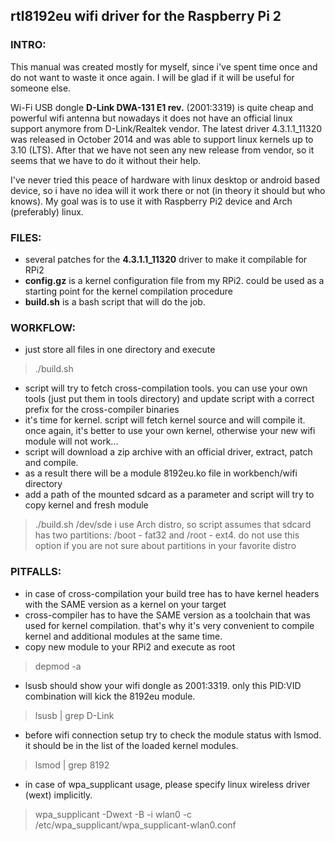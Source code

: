 ## rtl8192eu wifi driver for the Raspberry Pi 2


### INTRO:
This manual was created mostly for myself, since i've
spent time once and do not want to waste it once again.
I will be glad if it will be useful for someone else.

Wi-Fi USB dongle **D-Link DWA-131 E1 rev.** (2001:3319) is
quite cheap and powerful wifi antenna but nowadays it
does not have an official linux support anymore from
D-Link/Realtek vendor. The latest driver 4.3.1.1_11320
was released in October 2014 and was able to support
linux kernels up to 3.10 (LTS). After that we have not
seen any new release from vendor, so it seems that we
have to do it without their help.

I've never tried this peace of hardware with linux
desktop or android based device, so i have no idea will
it work there or not (in theory it should but who knows).
My goal was is to use it with Raspberry Pi2 device and
Arch (preferably) linux.


### FILES:
- several patches for the **4.3.1.1_11320** driver to make
  it compilable for RPi2
- **config.gz** is a kernel configuration file from my RPi2.
  could be used as a starting point for the kernel
  compilation procedure
- **build.sh** is a bash script that will do the job.


### WORKFLOW:
- just store all files in one directory and execute
>	./build.sh
- script will try to fetch cross-compilation tools.
  you can use your own tools (just put them in tools
  directory) and update script with a correct prefix
  for the cross-compiler binaries
- it's time for kernel. script will fetch kernel source
  and will compile it. once again, it's better to use
  your own kernel, otherwise your new wifi module will
  not work...
- script will download a zip archive with an official
  driver, extract, patch and compile.
- as a result there will be a module 8192eu.ko file in
  workbench/wifi directory
- add a path of the mounted sdcard as a parameter and
  script will try to copy kernel and fresh module
>	./build.sh /dev/sde
  i use Arch distro, so script assumes that sdcard has
  two partitions: /boot - fat32 and /root - ext4. do not
  use this option if you are not sure about partitions in
  your favorite distro  


### PITFALLS:
- in case of cross-compilation your build tree has to have
  kernel headers with the SAME version as a kernel on your
  target 
- cross-compiler has to have the SAME version as a toolchain
  that was used for kernel compilation. that's why it's
  very convenient to compile kernel and additional modules
  at the same time.
- copy new module to your RPi2 and execute as root

>	depmod -a

- lsusb should show your wifi dongle as 2001:3319.
  only this PID:VID combination will kick the 8192eu
  module.

>	lsusb | grep D-Link

- before wifi connection setup try to check the module
  status with lsmod. it should be in the list of the
  loaded kernel modules.

>	lsmod | grep 8192

- in case of wpa_supplicant usage, please specify linux
  wireless driver (wext) implicitly.

>	wpa_supplicant -Dwext -B -i wlan0 -c /etc/wpa_supplicant/wpa_supplicant-wlan0.conf

